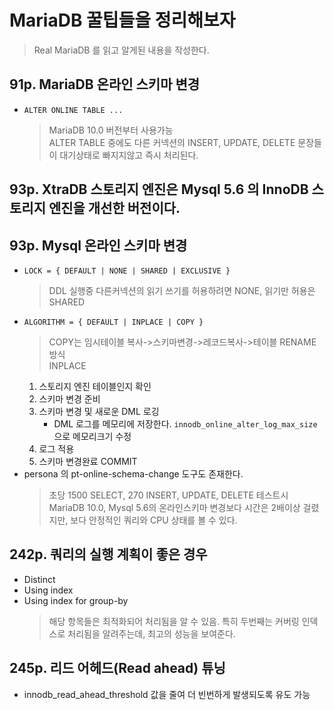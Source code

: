 # MariaDB 꿀팁들을 정리해보자

> Real MariaDB 를 읽고 알게된 내용을 작성한다.

## 91p. MariaDB 온라인 스키마 변경

- `ALTER ONLINE TABLE ...`
  > MariaDB 10.0 버전부터 사용가능  
  > ALTER TABLE 중에도 다른 커넥션의 INSERT, UPDATE, DELETE 문장들이 대기상태로 빠지지않고 즉시 처리된다.

## 93p. XtraDB 스토리지 엔진은 Mysql 5.6 의 InnoDB 스토리지 엔진을 개선한 버전이다.

## 93p. Mysql 온라인 스키마 변경

- `LOCK = { DEFAULT | NONE | SHARED | EXCLUSIVE }`
  > DDL 실행중 다른커넥션의 읽기 쓰기를 허용하려면 NONE, 읽기만 허용은 SHARED
- `ALGORITHM = { DEFAULT | INPLACE | COPY }`
  > COPY는 임시테이블 복사->스키마변경->레코드복사->테이블 RENAME 방식  
  > INPLACE
  1. 스토리지 엔진 테이블인지 확인
  2. 스키마 변경 준비
  3. 스키마 변경 및 새로운 DML 로깅
     - DML 로그를 메모리에 저장한다. `innodb_online_alter_log_max_size` 으로 메모리크기 수정
  4. 로그 적용
  5. 스키마 변경완료 COMMIT
- persona 의 pt-online-schema-change 도구도 존재한다.
  > 초당 1500 SELECT, 270 INSERT, UPDATE, DELETE 테스트시 MariaDB 10.0, Mysql 5.6의 온라인스키마 변경보다 시간은 2배이상 걸렸지만, 보다 안정적인 쿼리와 CPU 상태를 볼 수 있다.

## 242p. 쿼리의 실행 계획이 좋은 경우

- Distinct
- Using index
- Using index for group-by
  > 해당 항목들은 최적화되어 처리됨을 알 수 있음. 특히 두번째는 커버링 인덱스로 처리됨을 알려주는데, 최고의 성능을 보여준다.

## 245p. 리드 어헤드(Read ahead) 튜닝

- innodb_read_ahead_threshold 값을 줄여 더 빈번하게 발생되도록 유도 가능
